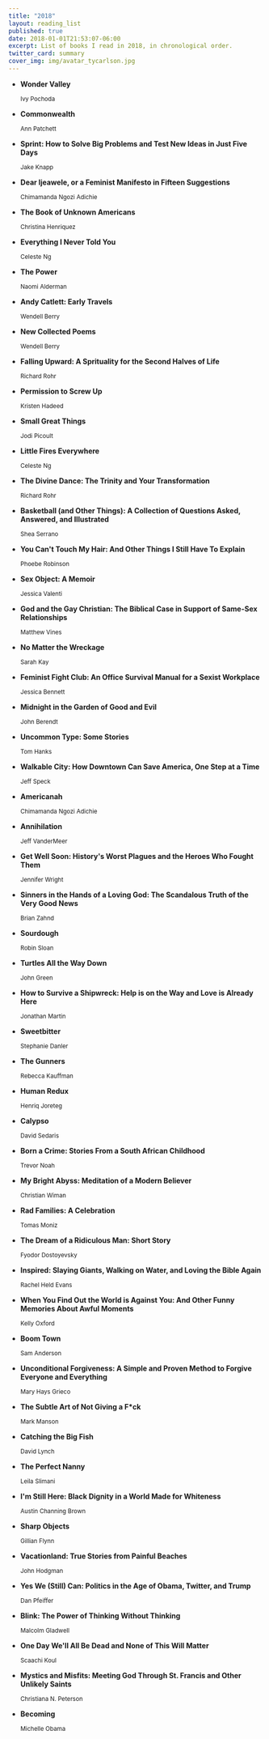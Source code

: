 ```yaml
---
title: "2018"
layout: reading_list
published: true
date: 2018-01-01T21:53:07-06:00
excerpt: List of books I read in 2018, in chronological order.
twitter_card: summary
cover_img: img/avatar_tycarlson.jpg
---
```


- **Wonder Valley**
  <div><small>Ivy Pochoda</small></div>

- **Commonwealth**
  <div><small>Ann Patchett</small></div>

- **Sprint: How to Solve Big Problems and Test New Ideas in Just Five Days**
  <div><small>Jake Knapp</small></div>

- **Dear Ijeawele, or a Feminist Manifesto in Fifteen Suggestions**
  <div><small>Chimamanda Ngozi Adichie</small></div>

- **The Book of Unknown Americans**
  <div><small>Christina Henriquez</small></div>

- **Everything I Never Told You**
  <div><small>Celeste Ng</small></div>

- **The Power**
  <div><small>Naomi Alderman</small></div>

- **Andy Catlett: Early Travels**
  <div><small>Wendell Berry</small></div>

- **New Collected Poems**
  <div><small>Wendell Berry</small></div>

- **Falling Upward: A Sprituality for the Second Halves of Life**
  <div><small>Richard Rohr</small></div>

- **Permission to Screw Up**
  <div><small>Kristen Hadeed</small></div>

- **Small Great Things**
  <div><small>Jodi Picoult</small></div>

- **Little Fires Everywhere**
  <div><small>Celeste Ng</small></div>

- **The Divine Dance: The Trinity and Your Transformation**
  <div><small>Richard Rohr</small></div>

- **Basketball (and Other Things): A Collection of Questions Asked, Answered, and Illustrated**
  <div><small>Shea Serrano</small></div>

- **You Can't Touch My Hair: And Other Things I Still Have To Explain**
  <div><small>Phoebe Robinson</small></div>

- **Sex Object: A Memoir**
  <div><small>Jessica Valenti</small></div>

- **God and the Gay Christian: The Biblical Case in Support of Same-Sex Relationships**
  <div><small>Matthew Vines</small></div>

- **No Matter the Wreckage**
  <div><small>Sarah Kay</small></div>

- **Feminist Fight Club: An Office Survival Manual for a Sexist Workplace**
  <div><small>Jessica Bennett</small></div>

- **Midnight in the Garden of Good and Evil**
  <div><small>John Berendt</small></div>

- **Uncommon Type: Some Stories**
  <div><small>Tom Hanks</small></div>

- **Walkable City: How Downtown Can Save America, One Step at a Time**
  <div><small>Jeff Speck</small></div>

- **Americanah**
  <div><small>Chimamanda Ngozi Adichie</small></div>

- **Annihilation**
  <div><small>Jeff VanderMeer</small></div>

- **Get Well Soon: History's Worst Plagues and the Heroes Who Fought Them**
  <div><small>Jennifer Wright</small></div>

- **Sinners in the Hands of a Loving God: The Scandalous Truth of the Very Good News**
  <div><small>Brian Zahnd</small></div>

- **Sourdough**
  <div><small>Robin Sloan</small></div>

- **Turtles All the Way Down**
  <div><small>John Green</small></div>

- **How to Survive a Shipwreck: Help is on the Way and Love is Already Here**
  <div><small>Jonathan Martin</small></div>

- **Sweetbitter**
  <div><small>Stephanie Danler</small></div>

- **The Gunners**
  <div><small>Rebecca Kauffman</small></div>

- **Human Redux**
  <div><small>Henriq Joreteg</small></div>

- **Calypso**
  <div><small>David Sedaris</small></div>

- **Born a Crime: Stories From a South African Childhood**
  <div><small>Trevor Noah</small></div>

- **My Bright Abyss: Meditation of a Modern Believer**
  <div><small>Christian Wiman</small></div>

- **Rad Families: A Celebration**
  <div><small>Tomas Moniz</small></div>

- **The Dream of a Ridiculous Man: Short Story**
  <div><small>Fyodor Dostoyevsky</small></div>

- **Inspired: Slaying Giants, Walking on Water, and Loving the Bible Again**
  <div><small>Rachel Held Evans</small></div>

- **When You Find Out the World is Against You: And Other Funny Memories About Awful Moments**
  <div><small>Kelly Oxford</small></div>

- **Boom Town**
  <div><small>Sam Anderson</small></div>

- **Unconditional Forgiveness: A Simple and Proven Method to Forgive Everyone and Everything**
  <div><small>Mary Hays Grieco</small></div>

- **The Subtle Art of Not Giving a F*ck**
  <div><small>Mark Manson</small></div>

- **Catching the Big Fish**
  <div><small>David Lynch</small></div>

- **The Perfect Nanny**
  <div><small>Leila Slimani</small></div>

- **I'm Still Here: Black Dignity in a World Made for Whiteness**
  <div><small>Austin Channing Brown</small></div>

- **Sharp Objects**
  <div><small>Gillian Flynn</small></div>

- **Vacationland: True Stories from Painful Beaches**
  <div><small>John Hodgman</small></div>

- **Yes We (Still) Can: Politics in the Age of Obama, Twitter, and Trump**
  <div><small>Dan Pfeiffer</small></div>

- **Blink: The Power of Thinking Without Thinking**
  <div><small>Malcolm Gladwell</small></div>

- **One Day We'll All Be Dead and None of This Will Matter**
  <div><small>Scaachi Koul</small></div>

- **Mystics and Misfits: Meeting God Through St. Francis and Other Unlikely Saints**
  <div><small>Christiana N. Peterson</small></div>

- **Becoming**
  <div><small>Michelle Obama</small></div>
